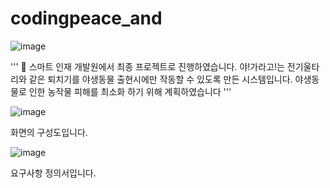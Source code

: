 # codingpeace_and

![image](https://user-images.githubusercontent.com/106126838/209038981-46acfe32-b0af-4863-aeae-2ea9b7d31469.png)

'''
🦌 스마트 인재 개발원에서 최종 프로젝트로 진행하였습니다. 야!가라고!는 전기울타리와 같은 퇴치기를 야생동물 출현시에만 작동할 수 있도록 만든 시스템입니다. 야생동물로 인한 농작물 피해를 최소화 하기 위해 계획하였습니다
'''

![image](https://user-images.githubusercontent.com/106126838/209039055-671ec877-fd53-4e44-a9d8-374d50e1e4da.png)

화면의 구성도입니다.

![image](https://user-images.githubusercontent.com/106126838/209039082-b32f742a-0c62-44eb-83ca-9bae417775d1.png)

요구사항 정의서입니다.

